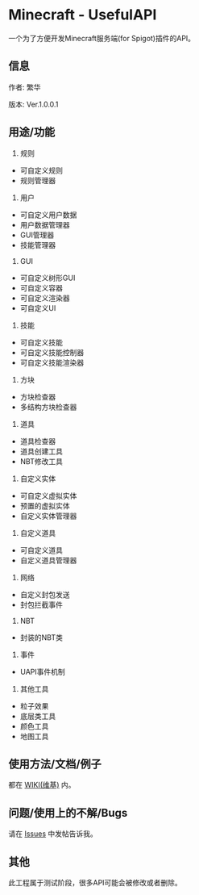 # Minecraft - UsefulAPI
一个为了方便开发Minecraft服务端(for Spigot)插件的API。

信息
---
作者: 繁华

版本: Ver.1.0.0.1

用途/功能
---
1. 规则
 - 可自定义规则
 - 规则管理器
1. 用户
 - 可自定义用户数据
 - 用户数据管理器
 - GUI管理器
 - 技能管理器
1. GUI
 - 可自定义树形GUI
 - 可自定义容器
 - 可自定义渲染器
 - 可自定义UI
1. 技能
 - 可自定义技能
 - 可自定义技能控制器
 - 可自定义技能渲染器
1. 方块
 - 方块检查器
 - 多结构方块检查器
1. 道具
 - 道具检查器
 - 道具创建工具
 - NBT修改工具
1. 自定义实体
 - 可自定义虚拟实体
 - 预置的虚拟实体
 - 自定义实体管理器
1. 自定义道具
 - 可自定义道具
 - 自定义道具管理器
1. 网络
 - 自定义封包发送
 - 封包拦截事件
1. NBT
 - 封装的NBT类
1. 事件
 - UAPI事件机制
1. 其他工具
 - 粒子效果
 - 底层类工具
 - 颜色工具
 - 地图工具

使用方法/文档/例子
---
都在 [WIKI(维基)](https://github.com/imfanhua/Minecraft-UAPI/wiki) 内。

问题/使用上的不解/Bugs
---
请在 [Issues](https://github.com/imfanhua/Minecraft-UAPI/issues) 中发帖告诉我。

其他
---
此工程属于测试阶段，很多API可能会被修改或者删除。